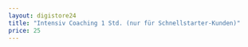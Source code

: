 ```yaml
---
layout: digistore24
title: "Intensiv Coaching 1 Std. (nur für Schnellstarter-Kunden)"
price: 25
---
```

